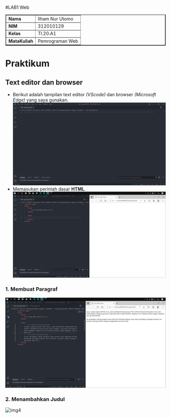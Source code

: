 #LAB1 Web

<table border="2" cellpading="10">
  <tr>
    <td><b>Nama</b></td>
    <td>Ilham Nur Utomo</td>
  </tr>
  <tr>
    <td><b>NIM</b></td>
    <td>312010129</td>
  </tr>
  <tr>
    <td><b>Kelas</b></td>
    <td>TI.20.A1</td>
  </tr>
  <tr>
    <td><b>MataKuliah</b></td>
    <td>Pemrograman Web</td>
  </tr>
</table>

# <b>Praktikum</b>
## <b>Text editor dan browser</b>
- Berikut adalah tampilan text editor <i>(VScode)</i> dan browser <i>(Microsoft Edge)</i> yang saya gunakan.
![img1](image/0-vswelcome.PNG)
- Memasukan perintah dasar <b>HTML</b>.
![img2](image/0-1-%20tagd.PNG)

### <b>1. Membuat Paragraf</b>
![img3](image/0-1-1_a%2Bparagraph.PNG)

### <b>2. Menambahkan Judul</b>
![img4](image)
